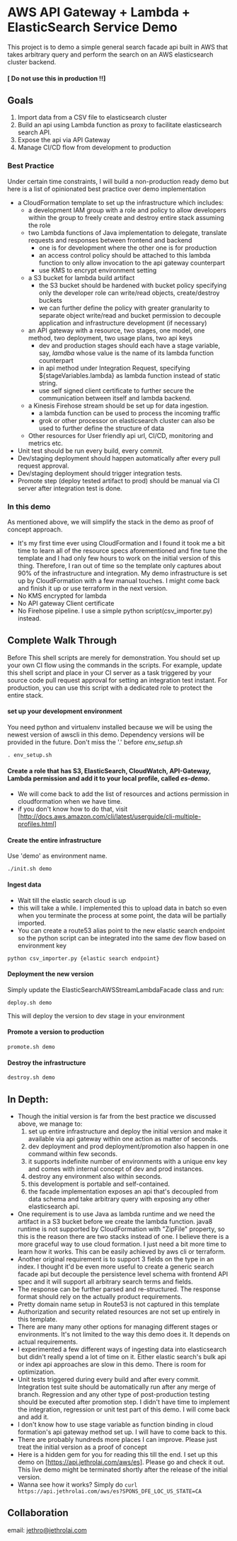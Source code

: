 # AWS API Gateway + Lambda + ElasticSearch Service Demo
This project is to demo a simple general search facade api built in AWS that takes arbitrary query and perform the search on an AWS elasticsearch cluster backend.  
#### \[ Do not use this in production !!\]

## Goals
1. Import data from a CSV file to elasticsearch cluster
1. Build an api using Lambda function as proxy to facilitate elasticsearch search API.
1. Expose the api via API Gateway
1. Manage CI/CD flow from development to production

### Best Practice
Under certain time constraints, I will build a non-production ready demo but here is a list of opinionated best practice over demo implementation

- a CloudFormation template to set up the infrastructure which includes:
  - a development IAM group with a role and policy to allow developers within the group to freely create and destroy entire stack assuming the role
  - two Lambda functions of Java implementation to delegate, translate requests and responses between frontend and backend
    - one is for development where the other one is for production
    - an access control policy should be attached to this lambda function to only allow invocation to the api gateway counterpart
    - use KMS to encrypt environment setting
  - a S3 bucket for lambda build artifact
    - the S3 bucket should be hardened with bucket policy specifying only the developer role can write/read objects, create/destroy buckets
    - we can further define the policy with greater granularity to separate object write/read and bucket permission to decouple application and infrastructure development (if necessary)
  - an API gateway with a resource, two stages, one model, one method, two deployment, two usage plans, two api keys
    - dev and production stages should each have a stage variable, say, _lamdba_ whose value is the name of its lambda function counterpart
    - in api method under Integration Request, specifying ${stageVariables.lambda} as lambda function instead of static string.
    - use self signed client certificate to further secure the communication between itself and lambda backend.
  - a Kinesis Firehose stream should be set up for data ingestion.
    - a lambda function can be used to process the incoming traffic
    - grok or other processor on elasticsearch cluster can also be used to further define the structure of data
  - Other resources for User friendly api url, CI/CD, monitoring and metrics etc.
- Unit test should be run every build, every commit.
- Dev/staging deployment should happen automatically after every pull request approval.
- Dev/staging deployment should trigger integration tests.
- Promote step (deploy tested artifact to prod) should be manual via CI server after integration test is done.  

### In this demo
As mentioned above, we will simplify the stack in the demo as proof of concept approach.
- It's my first time ever using CloudFormation and I found it took me a bit time to learn all of the resource specs aforementioned and fine tune the template and I had only few hours to work on the initial version of this thing. Therefore, I ran out of time so the template only captures about 90% of the infrastructure and integration. My demo infrastructure is set up by CloudFormation with a few manual touches. I might come back and finish it up or use terraform in the next version.
- No KMS encrypted for lambda
- No API gateway Client certificate
- No Firehose pipeline. I use a simple python script(csv_importer.py) instead.


## Complete Walk Through

Before
This shell scripts are merely for demonstration. You should set up your own CI flow using the commands in the scripts. For example, update this shell script and place in your CI server as a task triggered by your source code pull request approval for setting an integration test instant. For production, you can use this script with a dedicated role to protect the entire stack.


#### set up your development environment
You need python and virtualenv installed because we will be using the newest version of awscli in this demo.
Dependency versions will be provided in the future.
Don't miss the '.' before _env_setup.sh_
```
. env_setup.sh
```

#### Create a role that has S3, ElasticSearch, CloudWatch, API-Gateway, Lambda permission and add it to your local profile, called _es-demo_.
  * We will come back to add the list of resources and actions permission in cloudformation when we have time.
  * if you don't know how to do that, visit [http://docs.aws.amazon.com/cli/latest/userguide/cli-multiple-profiles.html]

#### Create the entire infrastructure
Use 'demo' as environment name.
```
./init.sh demo
```

#### Ingest data
  * Wait till the elastic search cloud is up
  * this will take a while. I implemented this to upload data in batch so even when you terminate the process at some point, the data will be partially imported.  
  * You can create a route53 alias point to the new elastic search endpoint so the python script can be integrated into the same dev flow based on environment key
```
python csv_importer.py {elastic search endpoint}
```

#### Deployment the new version
Simply update the ElasticSearchAWSStreamLambdaFacade class and run:
```
deploy.sh demo
```
This will deploy the version to dev stage in your environment

#### Promote a version to production
```
promote.sh demo
```

#### Destroy the infrastructure
```
destroy.sh demo
```

## In Depth:
  * Though the initial version is far from the best practice we discussed above, we manage to:
    1. set up entire infrastructure and deploy the initial version and make it available via api gateway within one action as matter of seconds.
    2. dev deployment and prod deployment/promotion also happen in one command within few seconds.
    3. it supports indefinite number of environments with a unique env key and comes with internal concept of dev and prod instances.
    4. destroy any environment also within seconds.
    5. this development is portable and self-contained.
    6. the facade implementation exposes an api that's decoupled from data schema and take arbitrary query with exposing any other elasticsearch api.
  * One requirement is to use Java as lambda runtime and we need the artifact in a S3 bucket before we create the lambda function. java8 runtime is not supported by CloudFormation with "ZipFile" property, so this is the reason there are two stacks instead of one. I believe there is a more graceful way to use cloud formation. I just need a bit more time to learn how it works. This can be easily achieved by aws cli or terraform.
  * Another original requirement is to support 3 fields on the type in an index. I thought it'd be even more useful to create a generic search facade api but decouple the persistence level schema with frontend API spec and it will support all arbitrary search terms and fields.
  * The response can be further parsed and re-structured. The response format should rely on the actually product requirements.
  * Pretty domain name setup in Route53 is not captured in this template
  * Authorization and security related resources are not set up entirely in this template.
  * There are many many other options for managing different stages or environments. It's not limited to the way this demo does it. It depends on actual requirements.
  * I experimented a few different ways of ingesting data into elasticsearch but didn't really spend a lot of time on it. Either elastic search's bulk api or index api approaches are slow in this demo. There is room for optimization.
  * Unit tests triggered during every build and after every commit. Integration test suite should be automatically run after any merge of branch. Regression and any other type of post-production testing should be executed after promotion step. I didn't have time to implement the integration, regression or unit test part of this demo. I will come back and add it.
  * I don't know how to use stage variable as function binding in cloud formation's api gateway method set up. I will have to come back to this.
  * There are probably hundreds more places I can improve. Please just treat the initial version as a proof of concept
  * Here is a hidden gem for you for reading this till the end. I set up this demo on [https://api.jethrolai.com/aws/es]. Please go and check it out. This live demo might be terminated shortly after the release of the initial version.
  * Wanna see how it works? Simply do `curl https://api.jethrolai.com/aws/es?SPONS_DFE_LOC_US_STATE=CA`

## Collaboration
  email: jethro@jethrolai.com
